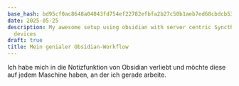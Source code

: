 ```yaml
---
base_hash: bd95cf0ac8648a04043fd754ef22782efbfa2b27c50b1aeb7ed68cbdcb53352d
date: 2025-05-25
description: My awesome setup using obsidian with server centric Syncthing on multiple
  devices
draft: true
title: Mein genialer Obsidian-Workflow
---
```


Ich habe mich in die Notizfunktion von Obsidian verliebt und möchte diese auf jedem
Maschine haben, an der ich gerade arbeite.